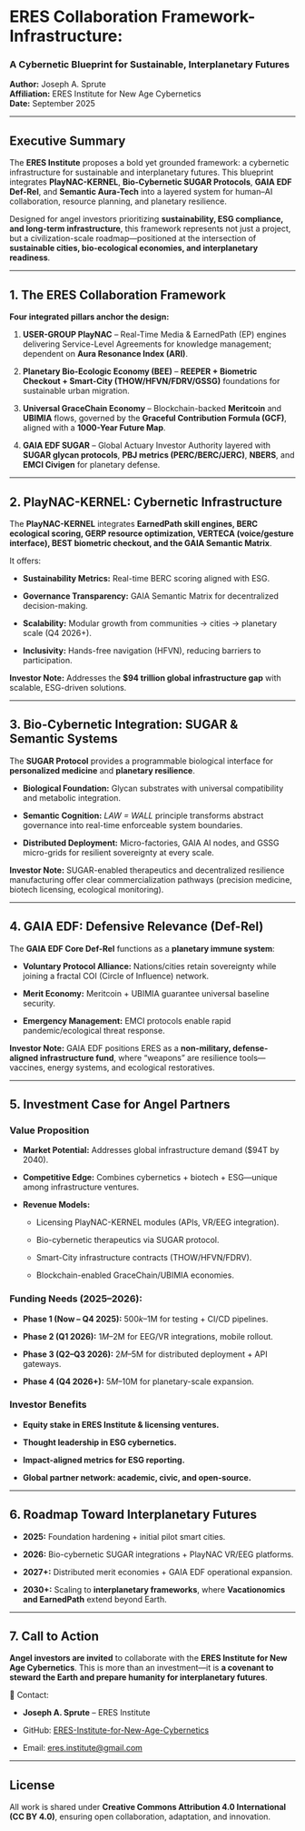 # **ERES Collaboration Framework-Infrastructure:**

### **A Cybernetic Blueprint for Sustainable, Interplanetary Futures**

**Author:** Joseph A. Sprute  
 **Affiliation:** ERES Institute for New Age Cybernetics  
 **Date:** September 2025

---

## **Executive Summary**

The **ERES Institute** proposes a bold yet grounded framework: a cybernetic infrastructure for sustainable and interplanetary futures. This blueprint integrates **PlayNAC-KERNEL**, **Bio-Cybernetic SUGAR Protocols**, **GAIA EDF Def-Rel**, and **Semantic Aura-Tech** into a layered system for human–AI collaboration, resource planning, and planetary resilience.

Designed for angel investors prioritizing **sustainability, ESG compliance, and long-term infrastructure**, this framework represents not just a project, but a civilization-scale roadmap—positioned at the intersection of **sustainable cities, bio-ecological economies, and interplanetary readiness**.

---

## **1\. The ERES Collaboration Framework**

**Four integrated pillars anchor the design:**

1. **USER-GROUP PlayNAC** – Real-Time Media & EarnedPath (EP) engines delivering Service-Level Agreements for knowledge management; dependent on **Aura Resonance Index (ARI)**.

2. **Planetary Bio-Ecologic Economy (BEE)** – **REEPER \+ Biometric Checkout \+ Smart-City (THOW/HFVN/FDRV/GSSG)** foundations for sustainable urban migration.

3. **Universal GraceChain Economy** – Blockchain-backed **Meritcoin** and **UBIMIA** flows, governed by the **Graceful Contribution Formula (GCF)**, aligned with a **1000-Year Future Map**.

4. **GAIA EDF SUGAR** – Global Actuary Investor Authority layered with **SUGAR glycan protocols**, **PBJ metrics (PERC/BERC/JERC)**, **NBERS**, and **EMCI Civigen** for planetary defense.

---

## **2\. PlayNAC-KERNEL: Cybernetic Infrastructure**

The **PlayNAC-KERNEL** integrates **EarnedPath skill engines, BERC ecological scoring, GERP resource optimization, VERTECA (voice/gesture interface), BEST biometric checkout, and the GAIA Semantic Matrix**.

It offers:

* **Sustainability Metrics:** Real-time BERC scoring aligned with ESG.

* **Governance Transparency:** GAIA Semantic Matrix for decentralized decision-making.

* **Scalability:** Modular growth from communities → cities → planetary scale (Q4 2026+).

* **Inclusivity:** Hands-free navigation (HFVN), reducing barriers to participation.

**Investor Note:** Addresses the **$94 trillion global infrastructure gap** with scalable, ESG-driven solutions.

---

## **3\. Bio-Cybernetic Integration: SUGAR & Semantic Systems**

The **SUGAR Protocol** provides a programmable biological interface for **personalized medicine** and **planetary resilience**.

* **Biological Foundation:** Glycan substrates with universal compatibility and metabolic integration.

* **Semantic Cognition:** *LAW \= WALL* principle transforms abstract governance into real-time enforceable system boundaries.

* **Distributed Deployment:** Micro-factories, GAIA AI nodes, and GSSG micro-grids for resilient sovereignty at every scale.

**Investor Note:** SUGAR-enabled therapeutics and decentralized resilience manufacturing offer clear commercialization pathways (precision medicine, biotech licensing, ecological monitoring).

---

## **4\. GAIA EDF: Defensive Relevance (Def-Rel)**

The **GAIA EDF Core Def-Rel** functions as a **planetary immune system**:

* **Voluntary Protocol Alliance:** Nations/cities retain sovereignty while joining a fractal COI (Circle of Influence) network.

* **Merit Economy:** Meritcoin \+ UBIMIA guarantee universal baseline security.

* **Emergency Management:** EMCI protocols enable rapid pandemic/ecological threat response.

**Investor Note:** GAIA EDF positions ERES as a **non-military, defense-aligned infrastructure fund**, where “weapons” are resilience tools—vaccines, energy systems, and ecological restoratives.

---

## **5\. Investment Case for Angel Partners**

### **Value Proposition**

* **Market Potential:** Addresses global infrastructure demand ($94T by 2040).

* **Competitive Edge:** Combines cybernetics \+ biotech \+ ESG—unique among infrastructure ventures.

* **Revenue Models:**

  * Licensing PlayNAC-KERNEL modules (APIs, VR/EEG integration).

  * Bio-cybernetic therapeutics via SUGAR protocol.

  * Smart-City infrastructure contracts (THOW/HFVN/FDRV).

  * Blockchain-enabled GraceChain/UBIMIA economies.

### **Funding Needs (2025–2026):**

* **Phase 1 (Now – Q4 2025):** $500k–$1M for testing \+ CI/CD pipelines.

* **Phase 2 (Q1 2026):** $1M–$2M for EEG/VR integrations, mobile rollout.

* **Phase 3 (Q2–Q3 2026):** $2M–$5M for distributed deployment \+ API gateways.

* **Phase 4 (Q4 2026+):** $5M–$10M for planetary-scale expansion.

### **Investor Benefits**

* **Equity stake in ERES Institute & licensing ventures.**

* **Thought leadership in ESG cybernetics.**

* **Impact-aligned metrics for ESG reporting.**

* **Global partner network: academic, civic, and open-source.**

---

## **6\. Roadmap Toward Interplanetary Futures**

* **2025:** Foundation hardening \+ initial pilot smart cities.

* **2026:** Bio-cybernetic SUGAR integrations \+ PlayNAC VR/EEG platforms.

* **2027+:** Distributed merit economies \+ GAIA EDF operational expansion.

* **2030+:** Scaling to **interplanetary frameworks**, where **Vacationomics and EarnedPath** extend beyond Earth.

---

## **7\. Call to Action**

**Angel investors are invited** to collaborate with the **ERES Institute for New Age Cybernetics**. This is more than an investment—it is **a covenant to steward the Earth and prepare humanity for interplanetary futures**.

📩 Contact:

* **Joseph A. Sprute** – ERES Institute

* GitHub: [ERES-Institute-for-New-Age-Cybernetics](https://github.com/ERES-Institute-for-New-Age-Cybernetics/PlayNAC-KERNEL)

* Email: eres.institute@gmail.com

---

## **License**

All work is shared under **Creative Commons Attribution 4.0 International (CC BY 4.0)**, ensuring open collaboration, adaptation, and innovation.

